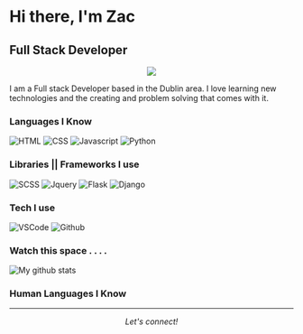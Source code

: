<!-- markdownlint-disable MD033 MD041 -->
# Hi there, I'm Zac

## Full Stack Developer

<p align="center">
  <img src="https://media.giphy.com/media/yoJC2A59OCZHs1LXvW/giphy.gif">
</p>

I am a Full stack Developer based in the Dublin area. I love learning new technologies and the creating and problem solving that comes with it.



### Languages I Know

![HTML](https://img.shields.io/static/v1?label=HTML&message=5&color=E34F26&style=for-the-badge&logo=html5)
![CSS](https://img.shields.io/static/v1?label=CSS&message=3&color=1572B6&style=for-the-badge&logo=css3)
![Javascript](https://img.shields.io/static/v1?label=JavaScript&message=ES6&style=for-the-badge&color=F7DF1E&logo=JavaScript)
![Python](https://img.shields.io/static/v1?label=Python&style=for-the-badge&message=3&color=3776AB&logo=PYTHON)

### Libraries || Frameworks I use

![SCSS](https://img.shields.io/static/v1?label=sass&style=for-the-badge&message=🦄&color=CC6699&logo=sass)
![Jquery](https://img.shields.io/static/v1?label=jQuery&style=for-the-badge&message=3.2&color=092E20&logo=jquery)
![Flask](https://img.shields.io/static/v1?label=Flask&style=for-the-badge&message=1.1.2&color=181717&logo=flask)
![Django](https://img.shields.io/static/v1?label=Django&style=for-the-badge&message=3.0.8&color=092E20&logo=django)

### Tech I use

![VSCode](https://img.shields.io/static/v1?label=VSCode&message=1.48-insider&style=for-the-badge&color=1FC0A7&logo=visual-studio)
![Github](https://img.shields.io/static/v1?label=GitHub&message=geminerald&color=181717&style=for-the-badge&logo=github)

### Watch this space . . . .

![My github stats](https://github-readme-stats.vercel.app/api?username=geminerald&show_icons=true)


### Human Languages I Know



<hr>
<p align="center">
  <i>Let's connect!</i>

</p>